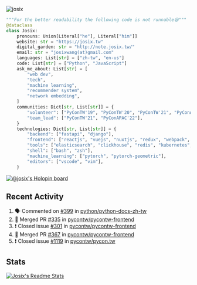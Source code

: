 ![josix](https://komarev.com/ghpvc/?username=josix)
```python
"""For the better readability the following code is not runnable😆"""
@dataclass
class Josix:
    pronouns: Union[Literal["he"], Literal["him"]]
    website: str = "https://josix.tw"
    digital_garden: str = "http://note.josix.tw/"
    email: str = "josixwang(at)gmail.com"
    languages: List[str] = ["zh-tw", "en-us"]
    code: List[str] = ["Python", "JavaScript"]
    ask_me_about: List[str] = [
        "web dev",
        "tech",
        "machine learning",
        "recommender system",
        "network embedding",
    ]
    communities: Dict[str, List[str]] = {
        "volunteer": ["PyConTW'19", "PyConTW'20", "PyConTW'21", "PyConAPAC'22"],
        "team_lead": ["PyConTW'21", "PyConAPAC'22"],
    }
    technologies: Dict[str, List[str]] = {
        "backend": ["fastapi", "django"],
        "frontend": ["reactjs", "vuejs", "nuxtjs", "redux", "webpack", "tailwindcss"],
        "tools": ["elasticsearch", "clickhouse", "redis", "kubernetes", "docker"],
        "shell": ["bash", "zsh"],
        "machine_learning": ["pytorch", "pytorch-geometric"],
        "editors": ["vscode", "vim"],
    }
```
[![@josix's Holopin board](https://holopin.io/api/user/board?user=josix)](https://holopin.io/@josix)

## Recent Activity
<!--START_SECTION:activity-->
1. 🗣 Commented on [#399](https://github.com/python/python-docs-zh-tw/issues/399) in [python/python-docs-zh-tw](https://github.com/python/python-docs-zh-tw)
2. 🎉 Merged PR [#335](https://github.com/pycontw/pycontw-frontend/pull/335) in [pycontw/pycontw-frontend](https://github.com/pycontw/pycontw-frontend)
3. ❗️ Closed issue [#301](https://github.com/pycontw/pycontw-frontend/issues/301) in [pycontw/pycontw-frontend](https://github.com/pycontw/pycontw-frontend)
4. 🎉 Merged PR [#367](https://github.com/pycontw/pycontw-frontend/pull/367) in [pycontw/pycontw-frontend](https://github.com/pycontw/pycontw-frontend)
5. ❗️ Closed issue [#1119](https://github.com/pycontw/pycon.tw/issues/1119) in [pycontw/pycon.tw](https://github.com/pycontw/pycon.tw)
<!--END_SECTION:activity-->



## Stats
[![Josix's Readme Stats](https://github-readme-stats.vercel.app/api?username=josix&show_icons=true&theme=default&count_private=true&card_width=400)](https://github.com/anuraghazra/github-readme-stats)
